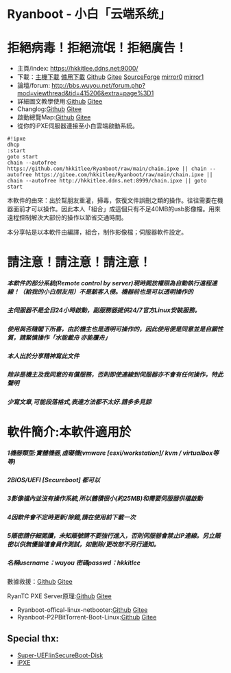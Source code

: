 # Ryanboot - 小白「云端系统」
# 拒絕病毒！拒絕流氓！拒絕廣告！

* 主頁/index: https://hkkitlee.ddns.net:9000/
* 下載：[主機下載](https://hkkitlee.ddns.net:9000/ryan.zip) [備用下載](http://hkkitlee.ddns.net:8999/ryan.zip) [Github](https://github.com/hkkitlee/Ryanboot/raw/main/ryan.zip) [Gitee](https://gitee.com/hkkitlee/Ryanboot/raw/main/ryan.zip) [SourceForge](https://sourceforge.net/projects/ryanboot/files/ryan.zip/download) [mirror0](http://183.230.23.18:58000/ryanboot/ryan.zip) [mirror1](http://jackieojackie.ddns.net:8999/ryanboot/ryan.zip)
* 論壇/forum: http://bbs.wuyou.net/forum.php?mod=viewthread&tid=415206&extra=page%3D1
* 詳細圖文教學使用:[Github](https://github.com/hkkitlee/Ryanboot/blob/main/setup.md) [Gitee](https://gitee.com/hkkitlee/Ryanboot/blob/main/setup.md)
* Changlog:[Github](https://github.com/hkkitlee/Ryanboot/blob/main/changelog) [Gitee](https://gitee.com/hkkitlee/Ryanboot/blob/main/changelog)
* 啟動總覽Map:[Github](https://github.com/hkkitlee/Ryanboot/blob/main/map) [Gitee](https://gitee.com/hkkitlee/Ryanboot/blob/main/map)
* 從你的iPXE伺服器連接至小白雲端啟動系統。
```
#!ipxe 
dhcp
:start
goto start
chain --autofree https://github.com/hkkitlee/Ryanboot/raw/main/chain.ipxe || chain --autofree https://gitee.com/hkkitlee/Ryanboot/raw/main/chain.ipxe || chain --autofree http://hkkitlee.ddns.net:8999/chain.ipxe || goto start
```

本軟件的由來：出於幫朋友重灌，掃毒，恢復文件誤刪之類的操作。往往需要在機器面前才可以操作。因此本人「組合」成這個只有不足40MB的usb影像檔。用來遠程控制解決大部份的操作以節省交通時間。

本分享帖是以本軟件由編譯，組合，制作影像檔；伺服器軟件設定。


# 請注意！請注意！請注意！
##### 本軟件的部分系統(Remote control by server)現時開放權限為自動執行遠程連線！（給我的小白朋友用）不是駭客入侵。機器前也是可以透明操作的
##### 主伺服器不是全日24小時啟動，副服務器提供24/7官方Linux安裝服務。
##### 使用與否隨閣下所喜，由於機主也是透明可操作的，因此使用便是同意並是自願性質，請緊慎操作「水能載舟 亦能覆舟」
##### 本人出於分享精神寫此文件
##### 除非是機主及我同意的有償服務，否則即使連線到伺服器亦不會有任何操作，特此聲明
##### 少寫文章,可能段落格式,表達方法都不太好.請多多見諒


# 軟件簡介:本軟件適用於
##### 1機器類型:實體機器,虛礙機(vmware [esxi/workstation]/ kvm / virtualbox等等)
##### 2BIOS/UEFI [Secureboot] 都可以
##### 3影像檔內並沒有操作系統,所以體積很小(約25MB)和需要伺服器供檔啟動
##### 4因軟件會不定時更新/除錯,請在使用前下載一次
##### 5賬密請仔細閱讀，未知賬號請不要強行進入，否則伺服器會禁止IP連線。另立賬密以供無懮論壇會員作測試，如刪除/更改恕不另行通知。

##### 名稱username：wuyou  密碼passwd：hkkitlee

數據救援：[Github](https://github.com/hkkitlee/Ryanboot/blob/main/rescue.md) [Gitee](https://gitee.com/hkkitlee/Ryanboot/blob/main/rescue.md)

RyanTC PXE Server原理:[Github](https://github.com/hkkitlee/Ryanboot/blob/main/RyanTC.md) [Gitee](https://gitee.com/hkkitlee/Ryanboot/blob/main/RyanTC.md)

* Ryanboot-offical-linux-netbooter:[Github](https://github.com/hkkitlee/Ryanboot-offical-linux-netbooter) [Gitee](https://gitee.com/hkkitlee/Ryanboot-offical-linux-netbooter)
* Ryanboot-P2PBitTorrent-Boot-Linux:[Github](https://github.com/hkkitlee/Ryanboot-P2PBitTorrent-Boot-Linux) [Gitee](https://gitee.com/hkkitlee/Ryanboot-P2PBitTorrent-Boot-Linux)

## Special thx:
* [Super-UEFIinSecureBoot-Disk](https://github.com/ValdikSS/Super-UEFIinSecureBoot-Disk)
* [iPXE](https://ipxe.org/)
